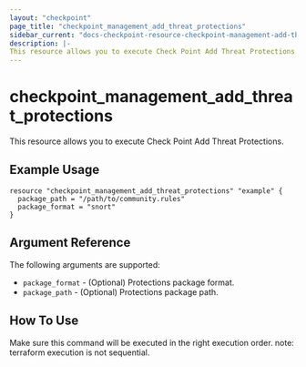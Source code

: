 ```yaml
---
layout: "checkpoint"
page_title: "checkpoint_management_add_threat_protections"
sidebar_current: "docs-checkpoint-resource-checkpoint-management-add-threat-protections"
description: |-
This resource allows you to execute Check Point Add Threat Protections.
---
```


# checkpoint_management_add_threat_protections

This resource allows you to execute Check Point Add Threat Protections.

## Example Usage


```hcl
resource "checkpoint_management_add_threat_protections" "example" {
  package_path = "/path/to/community.rules"
  package_format = "snort"
}
```

## Argument Reference

The following arguments are supported:

* `package_format` - (Optional) Protections package format. 
* `package_path` - (Optional) Protections package path. 


## How To Use
Make sure this command will be executed in the right execution order. 
note: terraform execution is not sequential.  

